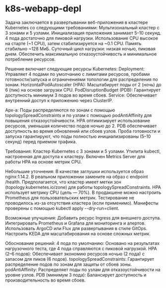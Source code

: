 # k8s-webapp-depl

Задача заключается в развертывании веб-приложения в кластере Kubernetes со следующими требованиями:
Мультизональный кластер с 3 зонами и 5 узлами.
Инициализация приложения занимает 5–10 секунд.
4 пода достаточно для пиковой нагрузки.
Использование CPU высокое на старте (~1 CPU), затем стабилизируется на ~0.1 CPU. Память стабильно ~128 МиБ.
Суточный цикл нагрузки: низкая ночью, пиковая днем.
Обеспечить максимальную отказоустойчивость и минимальное потребление ресурсов.

Решение включает следующие ресурсы Kubernetes:
Deployment: Управляет 4 подами по умолчанию с лимитами ресурсов, пробами готовности/запуска и ограничениями топологии для распределения по зонам.
HorizontalPodAutoscaler (HPA): Масштабирует поды от 2 (ночь) до 6 (пик) на основе загрузки CPU.
PodDisruptionBudget (PDB): Гарантирует доступность минимум 3 подов во время сбоев.
Service: Обеспечивает внутренний доступ к приложению через ClusterIP.

Арх-а:
Поды распределяются по зонам с помощью topologySpreadConstraints и по узлам с помощью podAntiAffinity для повышения отказоустойчивости.
HPA оптимизирует использование ресурсов, уменьшая количество подов ночью до 2.
PDB обеспечивает доступность во время обновлений или сбоев узлов.
Проба готовности и запуска гарантируют, что поды полностью инициализированы (5–10 секунд) перед приемом трафика.

Требования:
Кластер Kubernetes с 3 зонами и 5 узлами.
Утилита kubectl, настроенная для доступа к кластеру.
Включен Metrics Server для работы HPA на основе метрик CPU.


Небольшие уточнения:
В качестве заглушки используется образ nginx:1.14.2. В реальном приложении замените на образ с endpoint /health.
Предполагается, что кластер имеет метки зон (topology.kubernetes.io/zone) для работы topologySpreadConstraints.
HPA использует метрику CPU (цель — 70%). В продакшене можно настроить Prometheus для пользовательских метрик.
Тестирование не проводилось из-за отсутствия кластера (если применимо). Манифесты проверены с помощью kubectl apply --dry-run=client.

Возможные улучшения:
Добавить ресурс Ingress для внешнего доступа.
Интегрировать Prometheus и Grafana для мониторинга и алертов.
Использовать ArgoCD или Flux для развертывания в стиле GitOps.
Настроить KEDA для масштабирования на основе сложных метрик.

Обоснование решений:
4 пода по умолчанию: Основано на результатах нагрузочного теста, где 4 пода справляются с пиковой нагрузкой.
HPA (2–6 подов): Обеспечивает экономию ресурсов ночью (2 пода) с запасом для пиков (6 подов).
topologySpreadConstraints: Гарантирует распределение подов по зонам для защиты от сбоев зоны.
podAntiAffinity: Распределяет поды по узлам для отказоустойчивости на уровне узлов.
PDB (минимум 3 пода): Балансирует доступность и производительность во время сбоев.

